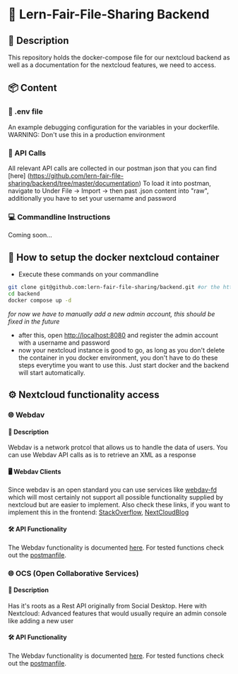 # 📂 Lern-Fair-File-Sharing Backend

## 📝 Description
This repository holds the docker-compose file for our nextcloud backend as well as a documentation for the nextcloud features, we need to access.

## 📦 Content

### 📄 .env file
An example debugging configuration for the variables in your dockerfile. WARNING: Don't use this in a production environment

### 📡 API Calls
All relevant API calls are collected in our postman json that you can find [here] (https://github.com/lern-fair-file-sharing/backend/tree/master/documentation)
To load it into postman, navigate to Under File -> Import -> then past .json content into "raw", additionally you have to set your username and password

### 💻 Commandline Instructions
Coming soon...

## 🚀 How to setup the docker nextcloud container
- Execute these commands on your commandline
```bash
git clone git@github.com:lern-fair-file-sharing/backend.git #or the http version if you're not a maintainer
cd backend
docker compose up -d
```
*for now we have to manually add a new admin account, this should be fixed in the future*
- after this, open [http://localhost:8080](http://localhost:8080) and register the admin account with a username and password
- now your nextcloud instance is good to go, as long as you don't delete the container in you docker environment, you don't have to do these steps everytime you want to use this. Just start docker and the backend will start automatically.

## ⚙️ Nextcloud functionality access

### 🌐 Webdav

#### 📝 Description
Webdav is a network protcol that allows us to handle the data of users. You can use Webdav API calls as is to retrieve an XML as a response 

#### 🖥️ Webdav Clients
Since webdav is an open standard you can use services like [webdav-fd](https://www.npmjs.com/package/webdav-fs) which will most certainly not support all possible functionality supplied by nextcloud but are easier to implement. Also check these links, if you want to implement this in the frontend: [StackOverflow](https://stackoverflow.com/questions/58258153/is-it-possible-to-make-a-webdav-client-in-react-native-without-the-need-of-nativ), [NextCloudBlog](https://nextcloud.com/de/blog/using-webdav-fs-to-access-files-in-nextcloud/)

#### 🛠️ API Functionality
The Webdav functionality is documented [here](https://docs.nextcloud.com/server/19/developer_manual/client_apis/WebDAV/basic.html).
For tested functions check out the [postmanfile](https://github.com/lern-fair-file-sharing/backend/tree/master/documentation).

### 🌐 OCS (Open Collaborative Services)

#### 📝 Description
Has it's roots as a Rest API originally from Social Desktop. Here with Nextcloud: Advanced features that would usually require an admin console like adding a new user

#### 🛠️ API Functionality
The Webdav functionality is documented [here](https://docs.nextcloud.com/server/19/developer_manual/client_apis/OCS/ocs-api-overview.html).
For tested functions check out the [postmanfile](https://github.com/lern-fair-file-sharing/backend/tree/master/documentation).